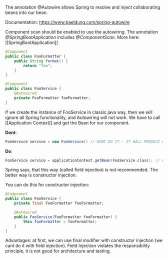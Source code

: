 
The annotation @Autowire allows Spring to resolve and inject collaborating beans into our bean.

Documentation: https://www.baeldung.com/spring-autowire

Component scan should be enabled to use the autowiring. The annotation _@SpringBootApplication_ includes _@ComponentScan_. More here: [[SpringBootApplication]]

```java
@Component
public class FooFormatter {
    public String format() {
        return "foo";
    }
}
```

```java
@Component
public class FooService {  
    @Autowired
    private FooFormatter fooFormatter;
}
```

If we create the instance of FooService in classic java way, then we will ignore all Spring functionality, and Autowiring will not work. We have to call [[Application Context]] and get the Bean for our component.

**Dont**:
```java
FooService service = new FooService() // DONT DO IT - IT WILL PRODUCE GARBAGE
```

**Do**:
```java
FooService service = applicationContext.getBean(FooService.class); // CORRECT WAY
```

Spring says, that this way (called field injection) is not recommended. The better way is constructor injection.

You can do this for constructor injection:

```java
@Component
public class FooService {
    private final FooFormatter fooFormatter;

    @Autowired
    public FooService(FooFormatter fooFormatter) {
        this.fooFormatter = fooFormatter;
    }
}
```

Advantages: at first, we can use final modifier with constructor injection (we cant do it with  field injection). Field Injection violates the responsibility principle, it is not good for architecture and testing.
